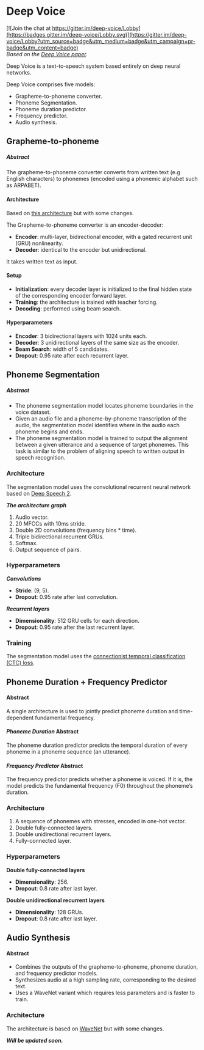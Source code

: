 # Deep Voice

[![Join the chat at https://gitter.im/deep-voice/Lobby](https://badges.gitter.im/deep-voice/Lobby.svg)](https://gitter.im/deep-voice/Lobby?utm_source=badge&utm_medium=badge&utm_campaign=pr-badge&utm_content=badge)  
*Based on the [Deep Voice paper](https://arxiv.org/pdf/1702.07825.pdf).*

Deep Voice is a text-to-speech system based entirely on deep neural networks.

Deep Voice comprises five models:

- Grapheme-to-phoneme converter.
- Phoneme Segmentation.
- Phoneme duration predictor.
- Frequency predictor.
- Audio synthesis.

## Grapheme-to-phoneme
##### Abstract
The grapheme-to-phoneme converter converts from written text (e.g English characters) to phonemes (encoded using a phonemic alphabet such as ARPABET).

#### Architecture
Based on [this architecture](https://arxiv.org/pdf/1506.00196.pdf) but with some changes.

The Grapheme-to-phoneme converter is an encoder-decoder:

- **Encoder**: multi-layer, bidirectional encoder, with a gated recurrent unit (GRU) nonlinearity.  
- **Decoder**: identical to the encoder but unidirectional.

It takes written text as input.

#### Setup
- **Initialization**: every decoder layer is initialized to the final hidden state of the corresponding encoder forward layer.  
- **Training**: the architecture is trained with teacher forcing.  
- **Decoding**: performed using beam search.

#### Hyperparameters
- **Encoder**: 3 bidirectional layers with 1024 units each.  
- **Decoder**: 3 unidirectional layers of the same size as the encoder.  
- **Beam Search**: width of 5 candidates.  
- **Dropout**: 0.95 rate after each recurrent layer.

## Phoneme Segmentation
##### Abstract
- The phoneme segmentation model locates phoneme boundaries in the voice dataset.  
- Given an audio file and a phoneme-by-phoneme transcription of the audio, the segmentation model identifies where in the audio each phoneme begins and ends.  
- The phoneme segmentation model is trained to output the alignment between a given utterance and a sequence of target phonemes. This task is similar to the problem of aligning speech to written output in speech recognition.

### Architecture
The segmentation model uses the convolutional recurrent neural network based on [Deep Speech 2](https://arxiv.org/pdf/1512.02595.pdf).

***The architecture graph***

1. Audio vector.
2. 20 MFCCs with 10ms stride.
2. Double 2D convolutions (frequency bins * time).
3. Triple bidirectional recurrent GRUs.
4. Softmax.
5. Output sequence of pairs.

### Hyperparameters
***Convolutions***
- **Stride**: (9, 5).
- **Dropout**: 0.95 rate after last convolution.

***Recurrent layers***
- **Dimensionality**: 512 GRU cells for each direction.
- **Dropout**: 0.95 rate after the last recurrent layer.

### Training
The segmentation model uses the [connectionist temporal classification (CTC) loss](ftp://ftp.idsia.ch/pub/juergen/icml2006.pdf).

## Phoneme Duration + Frequency Predictor
#### Abstract
A single architecture is used to jointly predict phoneme duration and time-dependent fundamental frequency.

#### *Phoneme Duration* Abstract
The phoneme duration predictor predicts the temporal duration of every phoneme in a phoneme sequence (an utterance).

#### *Frequency Predictor* Abstract
The frequency predictor predicts whether a phoneme is voiced. If it is, the model predicts the fundamental frequency (F0) throughout the phoneme’s duration.

### Architecture
1. A sequence of phonemes with stresses, encoded in one-hot vector.
2. Double fully-connected layers.
3. Double unidirectional recurrent layers.
4. Fully-connected layer.

### Hyperparameters
**Double fully-connected layers**
- **Dimensionality**: 256.
- **Dropout**: 0.8 rate after last layer.

**Double unidirectional recurrent layers**
- **Dimensionality**: 128 GRUs.
- **Dropout**: 0.8 rate after last layer.

## Audio Synthesis
#### Abstract
* Combines the outputs of the grapheme-to-phoneme, phoneme duration, and  frequency predictor models.
* Synthesizes audio at a high sampling rate, corresponding to the desired text.
* Uses a WaveNet variant which requires less parameters and is faster to train.

### Architecture
The architecture is based on [WaveNet](https://arxiv.org/pdf/1609.03499.pdf) but with some changes.

***Will be updated soon.***
